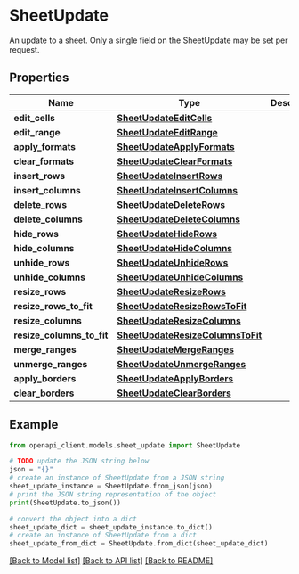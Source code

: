 # SheetUpdate

An update to a sheet. Only a single field on the SheetUpdate may be set per request.

## Properties

Name | Type | Description | Notes
------------ | ------------- | ------------- | -------------
**edit_cells** | [**SheetUpdateEditCells**](SheetUpdateEditCells.md) |  | [optional] 
**edit_range** | [**SheetUpdateEditRange**](SheetUpdateEditRange.md) |  | [optional] 
**apply_formats** | [**SheetUpdateApplyFormats**](SheetUpdateApplyFormats.md) |  | [optional] 
**clear_formats** | [**SheetUpdateClearFormats**](SheetUpdateClearFormats.md) |  | [optional] 
**insert_rows** | [**SheetUpdateInsertRows**](SheetUpdateInsertRows.md) |  | [optional] 
**insert_columns** | [**SheetUpdateInsertColumns**](SheetUpdateInsertColumns.md) |  | [optional] 
**delete_rows** | [**SheetUpdateDeleteRows**](SheetUpdateDeleteRows.md) |  | [optional] 
**delete_columns** | [**SheetUpdateDeleteColumns**](SheetUpdateDeleteColumns.md) |  | [optional] 
**hide_rows** | [**SheetUpdateHideRows**](SheetUpdateHideRows.md) |  | [optional] 
**hide_columns** | [**SheetUpdateHideColumns**](SheetUpdateHideColumns.md) |  | [optional] 
**unhide_rows** | [**SheetUpdateUnhideRows**](SheetUpdateUnhideRows.md) |  | [optional] 
**unhide_columns** | [**SheetUpdateUnhideColumns**](SheetUpdateUnhideColumns.md) |  | [optional] 
**resize_rows** | [**SheetUpdateResizeRows**](SheetUpdateResizeRows.md) |  | [optional] 
**resize_rows_to_fit** | [**SheetUpdateResizeRowsToFit**](SheetUpdateResizeRowsToFit.md) |  | [optional] 
**resize_columns** | [**SheetUpdateResizeColumns**](SheetUpdateResizeColumns.md) |  | [optional] 
**resize_columns_to_fit** | [**SheetUpdateResizeColumnsToFit**](SheetUpdateResizeColumnsToFit.md) |  | [optional] 
**merge_ranges** | [**SheetUpdateMergeRanges**](SheetUpdateMergeRanges.md) |  | [optional] 
**unmerge_ranges** | [**SheetUpdateUnmergeRanges**](SheetUpdateUnmergeRanges.md) |  | [optional] 
**apply_borders** | [**SheetUpdateApplyBorders**](SheetUpdateApplyBorders.md) |  | [optional] 
**clear_borders** | [**SheetUpdateClearBorders**](SheetUpdateClearBorders.md) |  | [optional] 

## Example

```python
from openapi_client.models.sheet_update import SheetUpdate

# TODO update the JSON string below
json = "{}"
# create an instance of SheetUpdate from a JSON string
sheet_update_instance = SheetUpdate.from_json(json)
# print the JSON string representation of the object
print(SheetUpdate.to_json())

# convert the object into a dict
sheet_update_dict = sheet_update_instance.to_dict()
# create an instance of SheetUpdate from a dict
sheet_update_from_dict = SheetUpdate.from_dict(sheet_update_dict)
```
[[Back to Model list]](../README.md#documentation-for-models) [[Back to API list]](../README.md#documentation-for-api-endpoints) [[Back to README]](../README.md)



